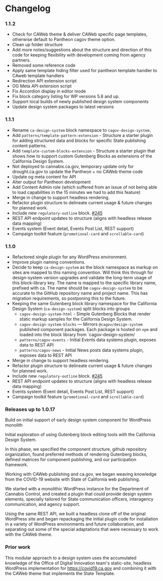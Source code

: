 # Changelog
### 1.1.2
* Check for CAWeb theme & deliver CAWeb specific page templates, otherwise default to Pantheon cagov theme option.
* Clean up folder structure
* Add more notes/suggestions about the structure and direction of this code for keeping flexibility with development coming from agency partners.
* Removed some reference code
* Apply same template hiding filter used for pantheon template handler to CAweb template handlers
* Redirection API extension script
* OG Meta API extension script
* Fix Accordion display in editor mode
* Fix block category listing for WP versions 5.8 and up.
* Support local builds of newly published design system components
* Update design system packages to latest versions
### 1.1.1
* Rename `ca-design-system` block namespace to `cagov-design-system.`
* Add `patterns/template-pattern-extension` - Structure a starter plugin for adding structured data and blocks for specific State publishing content patterns.
* Add `template-custom-blocks-extension` - Structure a starter plugin that shows how to support custom Gutenberg Blocks as extensions of the California Design System.
* Not deployed to cannabis.ca.gov, temporary update only for drought.ca.gov to update the Pantheon + no CAWeb theme code
* Update og meta content for API
* Alter output for Pantheon development 
* Add Content Admin role (which suffered from an issue of not being able to load capabilities in the 15 minutes we had to add this feature)
* Merge in change to support headless rendering.
* Refactor plugin structure to delineate current usage & future changes for planned work.
* Include new `regulatory-outline` block. [#245](https://github.com/cagov/ca-design-system-gutenberg-blocks/issues/245)
* REST API endpoint updates to structure (aligns with headless release data mapping)
* Events system (Event detail, Events Post List, REST support)
* Campaign toolkit feature (`promotional-card` and `scrollable-card`)
### 1.1.0
* Refactored single plugin for any WordPress environment.
* Improve plugin naming conventions.
* Decide to keep `ca-design-system` as the block namespace as markup on sites are mapped to this naming convention. Will think this through for design-system version upgrades and validate the long-term usage of this block-library key. The name is mapped to the specific library name, prefixed with ca. The name should be `cagov-design-system` to be accurate to the GitHub repository name and project name. This has migration requirements, so postponing this to the future.
* Keeping the same Gutenberg block library namespace for the California Design System (`ca-design-system`) split blocks into groups
    * `cagov-design-system-html` - Simple Gutenberg Blocks that render static markup samples for the California Design System.
    * `cagov-design-system-blocks` — Mirrors `@cagov/design-system` published component packages. Each package is hosted on `npm` and loaded into the block library from `cagov-design-system/
    * `patterns/cagov-events` - Initial Events data systems plugin, exposes data to REST API
    * `patterns/cagov-news` - Initial News posts data systems plugin, exposes data to REST API
* Merge in change to support headless rendering.
* Refactor plugin structure to delineate current usage & future changes for planned work.
* Include new `regulatory-outline` block. [#245](https://github.com/cagov/ca-design-system-gutenberg-blocks/issues/245)
* REST API endpoint updates to structure (aligns with headless release data mapping)
* Events system (Event detail, Events Post List, REST support)
* Campaign toolkit feature (`promotional-card` and `scrollable-card`)

### Releases up to 1.0.17
Build on initial support of early design system component for WordPress monolith

Initial exploration of using Gutenberg block editing tools with the California Design System. 

In this phase, we specified the component structure, github repository organization, found preferred methods of rendering Gutenberg blocks, defined matrices for component publishing, and our participation framework.

Working with CAWeb publishing and ca.gov, we began weaving knowledge from the COVID-19 website with State of California web publishing.

We started with a monolithic WordPress instance for the Department of Cannabis Control, and created a plugin that could provide design system elements, specially tailored for State communication officers, interagency communication, and agency support.

Using the same REST API, we built a headless clone off of the original WordPress site and began repackaging the initial plugin code for installation in a variety of WordPress environments and future collaboration, and separating out some of the special adaptations that were necessary to work with the CAWeb theme.

### Prior work
This modular approach to a design system uses the accumulated knowledge of the Office of Digital Innovation team's static-site, headless WordPress implementation for https://covid19.ca.gov and combining it with the CAWeb theme that implements the State Template.